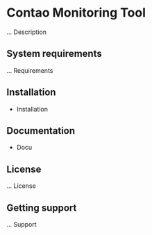 Contao Monitoring Tool
======================

... Description

System requirements
-------------------

 ... Requirements


Installation
------------

 * Installation


Documentation
-------------

 * Docu


License
-------

... License


Getting support
---------------

 ... Support
